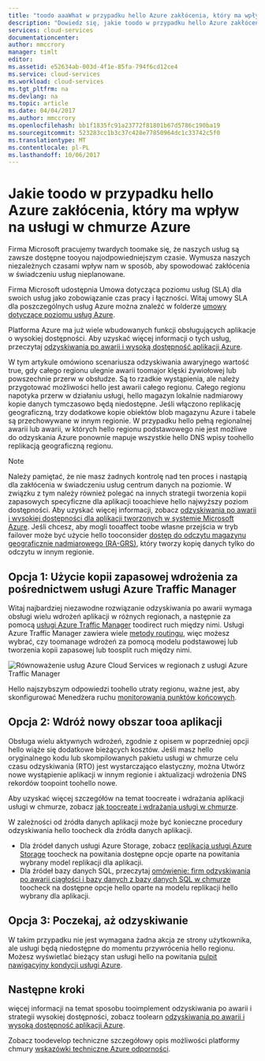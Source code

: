 ```yaml
---
title: "toodo aaaWhat w przypadku hello Azure zakłócenia, który ma wpływ na usługi w chmurze Azure | Dokumentacja firmy Microsoft"
description: "Dowiedz się, jakie toodo w przypadku hello Azure zakłócenia, który ma wpływ na usługi w chmurze Azure."
services: cloud-services
documentationcenter: 
author: mmccrory
manager: timlt
editor: 
ms.assetid: e52634ab-003d-4f1e-85fa-794f6cd12ce4
ms.service: cloud-services
ms.workload: cloud-services
ms.tgt_pltfrm: na
ms.devlang: na
ms.topic: article
ms.date: 04/04/2017
ms.author: mmccrory
ms.openlocfilehash: bb1f1835fc91a23772f81801b67d5786c190ba19
ms.sourcegitcommit: 523283cc1b3c37c428e77850964dc1c33742c5f0
ms.translationtype: MT
ms.contentlocale: pl-PL
ms.lasthandoff: 10/06/2017
---
```

# <a name="what-toodo-in-hello-event-of-an-azure-service-disruption-that-impacts-azure-cloud-services"></a>Jakie toodo w przypadku hello Azure zakłócenia, który ma wpływ na usługi w chmurze Azure
Firma Microsoft pracujemy twardych toomake się, że naszych usług są zawsze dostępne tooyou najodpowiedniejszym czasie. Wymusza naszych niezależnych czasami wpływ nam w sposób, aby spowodować zakłócenia w świadczeniu usług nieplanowane.

Firma Microsoft udostępnia Umowa dotycząca poziomu usług (SLA) dla swoich usług jako zobowiązanie czas pracy i łączności. Witaj umowy SLA dla poszczególnych usług Azure można znaleźć w folderze [umowy dotyczące poziomu usług Azure](https://azure.microsoft.com/support/legal/sla/).

Platforma Azure ma już wiele wbudowanych funkcji obsługujących aplikacje o wysokiej dostępności. Aby uzyskać więcej informacji o tych usług, przeczytaj [odzyskiwania po awarii i wysoką dostępność aplikacji Azure](../resiliency/resiliency-disaster-recovery-high-availability-azure-applications.md).

W tym artykule omówiono scenariusza odzyskiwania awaryjnego wartość true, gdy całego regionu ulegnie awarii toomajor klęski żywiołowej lub powszechnie przerw w obsłudze. Są to rzadkie wystąpienia, ale należy przygotować możliwości hello jest awarii całego regionu. Całego regionu napotyka przerw w działaniu usługi, hello magazyn lokalnie nadmiarowy kopie danych tymczasowo będą niedostępne. Jeśli włączono replikację geograficzną, trzy dodatkowe kopie obiektów blob magazynu Azure i tabele są przechowywane w innym regionie. W przypadku hello pełną regionalnej awarii lub awarii, w których hello regionu podstawowego nie jest możliwe do odzyskania Azure ponownie mapuje wszystkie hello DNS wpisy toohello replikacją geograficzną regionu.

> [!NOTE]
> Należy pamiętać, że nie masz żadnych kontrolę nad ten proces i nastąpią dla zakłócenia w świadczeniu usług centrum danych na poziomie. W związku z tym należy również polegać na innych strategii tworzenia kopii zapasowych specyficzne dla aplikacji tooachieve hello najwyższy poziom dostępności. Aby uzyskać więcej informacji, zobacz [odzyskiwania po awarii i wysokiej dostępności dla aplikacji tworzonych w systemie Microsoft Azure](../resiliency/resiliency-disaster-recovery-high-availability-azure-applications.md). Jeśli chcesz, aby mogli tooaffect toobe własne przejścia w tryb failover może być użycie hello tooconsider [dostęp do odczytu magazynu geograficznie nadmiarowego (RA-GRS)](../storage/common/storage-redundancy.md#read-access-geo-redundant-storage), który tworzy kopię danych tylko do odczytu w innym regionie.
>
>


## <a name="option-1-use-a-backup-deployment-through-azure-traffic-manager"></a>Opcja 1: Użycie kopii zapasowej wdrożenia za pośrednictwem usługi Azure Traffic Manager
Witaj najbardziej niezawodne rozwiązanie odzyskiwania po awarii wymaga obsługi wielu wdrożeń aplikacji w różnych regionach, a następnie za pomocą [usługi Azure Traffic Manager](../traffic-manager/traffic-manager-overview.md) toodirect ruch między nimi. Usługi Azure Traffic Manager zawiera wiele [metody routingu](../traffic-manager/traffic-manager-routing-methods.md), więc możesz wybrać, czy toomanage wdrożeń za pomocą modelu podstawowej lub tworzenia kopii zapasowej lub toosplit ruch między nimi.

![Równoważenie usług Azure Cloud Services w regionach z usługi Azure Traffic Manager](./media/cloud-services-disaster-recovery-guidance/using-azure-traffic-manager.png)

Hello najszybszym odpowiedzi toohello utraty regionu, ważne jest, aby skonfigurować Menedżera ruchu [monitorowania punktów końcowych](../traffic-manager/traffic-manager-monitoring.md).

## <a name="option-2-deploy-your-application-tooa-new-region"></a>Opcja 2: Wdróż nowy obszar tooa aplikacji
Obsługa wielu aktywnych wdrożeń, zgodnie z opisem w poprzedniej opcji hello wiąże się dodatkowe bieżących kosztów. Jeśli masz hello oryginalnego kodu lub skompilowanych pakietu usługi w chmurze celu czasu odzyskiwania (RTO) jest wystarczająco elastyczny, można Utwórz nowe wystąpienie aplikacji w innym regionie i aktualizacji wdrożenia DNS rekordów toopoint toohello nowe.

Aby uzyskać więcej szczegółów na temat toocreate i wdrażania aplikacji usługi w chmurze, zobacz [jak toocreate i wdrażania usługi w chmurze](cloud-services-how-to-create-deploy-portal.md).

W zależności od źródła danych aplikacji może być konieczne procedury odzyskiwania hello toocheck dla źródła danych aplikacji.

* Dla źródeł danych usługi Azure Storage, zobacz [replikacja usługi Azure Storage](../storage/common/storage-redundancy.md#read-access-geo-redundant-storage) toocheck na powitania dostępne opcje oparte na powitania wybrany model replikacji dla aplikacji.
* Dla źródeł bazy danych SQL, przeczytaj [omówienie: firm odzyskiwania po awarii ciągłości i bazy danych z bazy danych SQL w chmurze](../sql-database/sql-database-business-continuity.md) toocheck na dostępne opcje hello oparte na modelu replikacji hello wybrany dla aplikacji.


## <a name="option-3-wait-for-recovery"></a>Opcja 3: Poczekaj, aż odzyskiwanie
W takim przypadku nie jest wymagana żadna akcja ze strony użytkownika, ale usługi będą niedostępne do momentu przywrócenia hello regionu. Możesz wyświetlać bieżący stan usługi hello na powitania [pulpit nawigacyjny kondycji usługi Azure](https://azure.microsoft.com/status/).

## <a name="next-steps"></a>Następne kroki
więcej informacji na temat sposobu tooimplement odzyskiwania po awarii i strategii wysokiej dostępności, zobacz toolearn [odzyskiwania po awarii i wysoką dostępność aplikacji Azure](../resiliency/resiliency-disaster-recovery-high-availability-azure-applications.md).

Zobacz toodevelop techniczne szczegółowy opis możliwości platformy chmury [wskazówki techniczne Azure odporności](../resiliency/resiliency-technical-guidance.md).
